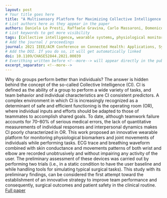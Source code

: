```yaml
---
layout: post
# Your title goes here
title: "A Multisensory Platform for Maximizing Collective Intelligence in the Operating Room"
# List authors here as they appear in the paper
authors: Daniela Lo Presti, Raffaele Gravina, Carlo Massaroni, Domenico Formica, Emiliano Schena, Giancarlo Fortino
# List keywords to get more visibility
tags: [Collective intelligence, wearable systems, physiological monitoring, operating room]
# Add the journal / proceedings
journal: 2021 IEEE/ACM Conference on Connected Health: Applications, Systems and Engineering Technologies (CHASE)
# Add the DOI. If you do so, it will get automatically linked
doi: 10.1109/CHASE52844.2021.00039
# Everithing written before <!--more--> will appear directly in the publications page
excerpt_separator: <!--more-->
---
```


Why do groups perform better than individuals? The answer is hidden behind the concept of the so-called Collective Intelligence (CI). CI is defined as the ability of a group to perform a wide variety of tasks, and team behavior and individual characteristics are CI consistent predictors. A complex environment in which CI is increasingly recognized as a determinant of safe and efficient functioning is the operating room (OR), where individual inputs and efforts should be adapted to those of teammates to accomplish shared goals. To date, although teamwork failure accounts for 70–80% of serious medical errors, the lack of quantitative measurements of individual responses and interpersonal dynamics makes CI poorly characterized in OR. This work proposed an innovative wearable platform for monitoring physiological biomarkers and joint movements of individuals while performing tasks. ECG trace and breathing waveform combined with skin conductance and movements patterns of both wrist and elbow are recorded unobtrusively and without impairing any activity of the user. The preliminary assessment of these devices was carried out by performing two trials (i.e., in a static condition to have the user baseline and while handling tools for simulating typical surgical tasks). This study with its preliminary findings, can be considered the first attempt toward the establishment of an innovative strategy to improve team performance and consequently, surgical outcomes and patient safety in the clinical routine.
[Full paper](https://doi.org/10.1109/CHASE52844.2021.00039)
